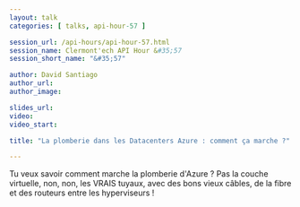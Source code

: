 ```yaml
---
layout: talk
categories: [ talks, api-hour-57 ]

session_url: /api-hours/api-hour-57.html
session_name: Clermont'ech API Hour &#35;57
session_short_name: "&#35;57"

author: David Santiago
author_url:
author_image:

slides_url:
video:
video_start:

title: "La plomberie dans les Datacenters Azure : comment ça marche ?"

---
```


Tu veux savoir comment marche la plomberie d'Azure ?
Pas la couche virtuelle, non, non, les VRAIS tuyaux, avec des bons vieux câbles,
de la fibre et des routeurs entre les hyperviseurs !